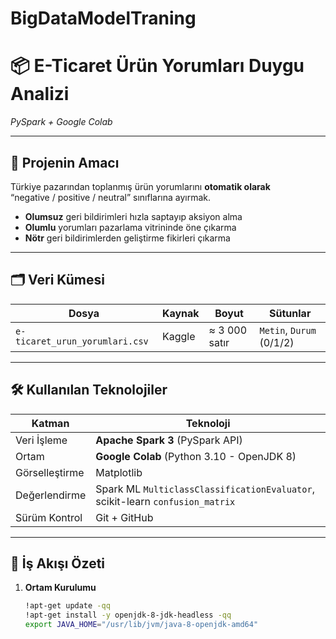 # BigDataModelTraning

# 📦 E-Ticaret Ürün Yorumları Duygu Analizi  
*PySpark + Google Colab*

---

## 🚀 Projenin Amacı
Türkiye pazarından toplanmış ürün yorumlarını **otomatik olarak**  
“negative / positive / neutral” sınıflarına ayırmak.

- **Olumsuz** geri bildirimleri hızla saptayıp aksiyon alma  
- **Olumlu** yorumları pazarlama vitrininde öne çıkarma  
- **Nötr** geri bildirimlerden geliştirme fikirleri çıkarma  

---

## 🗂️ Veri Kümesi

| Dosya | Kaynak | Boyut | Sütunlar |
|-------|--------|-------|----------|
| `e-ticaret_urun_yorumlari.csv` | Kaggle | ≈ 3 000 satır | `Metin`, `Durum` (0/1/2) |

---

## 🛠️ Kullanılan Teknolojiler

| Katman | Teknoloji |
|--------|-----------|
| Veri İşleme | **Apache Spark 3** (PySpark API) |
| Ortam | **Google Colab** (Python 3.10 - OpenJDK 8) |
| Görselleştirme | Matplotlib |
| Değerlendirme | Spark ML `MulticlassClassificationEvaluator`, scikit-learn `confusion_matrix` |
| Sürüm Kontrol | Git + GitHub |

---

## 🔄 İş Akışı Özeti

1. **Ortam Kurulumu**

   ```bash
   !apt-get update -qq
   !apt-get install -y openjdk-8-jdk-headless -qq
   export JAVA_HOME="/usr/lib/jvm/java-8-openjdk-amd64"
